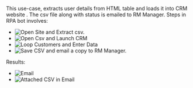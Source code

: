 This use-case, extracts user details from HTML table and loads it into CRM website . The csv file along with status is emailed to RM Manager.
Steps in RPA bot involves:

- ![Open Site and Extract csv.](https://user-images.githubusercontent.com/82325528/220447388-7b724df0-5fe0-44f9-9ce3-8bb280ed76b7.png)
- ![Open Csv and Launch CRM](https://user-images.githubusercontent.com/82325528/220447457-8a9660f9-3f8d-4df1-adad-6405ef9e72da.png)
- ![Loop Customers and Enter Data](https://user-images.githubusercontent.com/82325528/220447563-149c2a48-c0a9-4ada-91b8-0a38895a8984.png)
- ![Save CSV and email a copy to RM Manager.](https://user-images.githubusercontent.com/82325528/220447630-e912ad07-e312-441d-87be-058430ce7008.png)

Results:
- ![Email](https://user-images.githubusercontent.com/82325528/220447718-bb3a5499-7436-4f95-b89a-62c0f85c34a5.png)
- ![Attached CSV in Email](https://user-images.githubusercontent.com/82325528/220447769-835cb179-41a0-4275-aaa0-b5e2178f3756.png)

